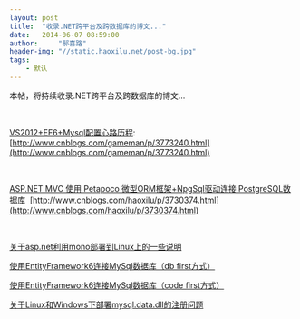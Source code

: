 ```yaml
---
layout: post
title:  "收录.NET跨平台及跨数据库的博文..."
date:   2014-06-07 08:59:00
author:     "郝喜路"
header-img: "//static.haoxilu.net/post-bg.jpg"
tags:
    - 默认
---
```

本帖，将持续收录.NET跨平台及跨数据库的博文...

&nbsp;

[VS2012+EF6+Mysql配置心路历程](http://www.cnblogs.com/gameman/p/3773240.html):&nbsp; [http://www.cnblogs.com/gameman/p/3773240.html](http://www.cnblogs.com/gameman/p/3773240.html)

&nbsp;

[ASP.NET MVC 使用 Petapoco 微型ORM框架+NpgSql驱动连接 PostgreSQL数据库](http://www.cnblogs.com/haoxilu/p/3730374.html)&nbsp; [http://www.cnblogs.com/haoxilu/p/3730374.html](http://www.cnblogs.com/haoxilu/p/3730374.html)

&nbsp;

[关于asp.net利用mono部署到Linux上的一些说明](http://www.cnblogs.com/24la/p/linuxdotnet-about.html)

[使用EntityFramework6连接MySql数据库（db first方式）](http://www.cnblogs.com/24la/p/ef6-mysql.html)

[使用EntityFramework6连接MySql数据库（code first方式）](http://www.cnblogs.com/24la/p/ef6-codefirst-mysql.html)

[关于Linux和Windows下部署mysql.data.dll的注册问题](http://www.cnblogs.com/24la/p/mysqldatadll.html)

&nbsp;

